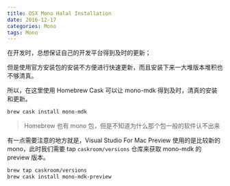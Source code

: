 ```yaml
---
title: OSX Mono Halal Installation
date: 2016-12-17
categories: Mono
tags: Mono
---
```


在开发时，总想保证自己的开发平台得到及时的更新；

但是使用官方安装包的安装不方便进行快速更新，而且安装下来一大堆版本堆积也不够清真。

所以，在这里使用 Homebrew Cask 可以让 mono-mdk 得到及时，清真的安装和更新。

<!-- more -->

```bash
brew cask install mono-mdk
```

> Homebrew 也有 mono 包，但是不知道为什么那个包一般的软件认不出来

有一点需要注意的地方就是，Visual Studio For Mac Preview 使用的是比较新的 mono，此时我们需要 tap `caskroom/versions` 仓库来获取 mono-mdk 的 preview 版本。

```bash
brew tap caskroom/versions
brew cask install mono-mdk-preview
```
